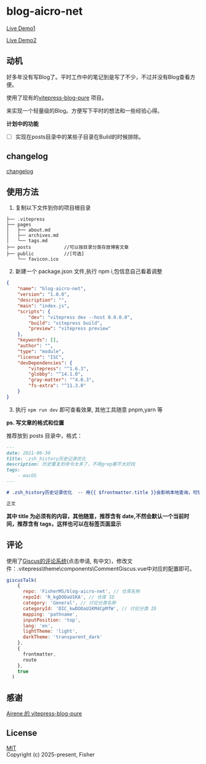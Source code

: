 # blog-aicro-net

[Live Demo1](https://blog.aicro.net)

[Live Demo2](https://blog.abcdeep.net)



## 动机

好多年没有写Blog了。平时工作中的笔记到是写了不少，不过并没有Blog查看方便。

使用了现有的[vitepress-blog-pure](https://github.com/airene/vitepress-blog-pure) 项目。

来实现一个轻量级的Blog。方便写下平时的想法和一些经验心得。



**计划中的功能**
-   [ ] 实现在posts目录中的某些子目录在Build的时候排除。



## changelog
[changelog](./changelog.md)


## 使用方法

1. 复制以下文件到你的项目根目录

```
├── .vitepress
├── pages
│   ├── about.md
│   ├── archives.md
│   └── tags.md
├── posts            //可以按目录分类存放博客文章
├── public           //[可选]
    └── favicon.ico
```


2. 新建一个 package.json 文件,执行 npm i,包信息自己看着调整

```json
{
    "name": "blog-aicro-net",
    "version": "1.0.0",
    "description": "",
    "main": "index.js",
    "scripts": {
        "dev": "vitepress dev --host 0.0.0.0",
        "build": "vitepress build",
        "preview": "vitepress preview"
    },
    "keywords": [],
    "author": "",
    "type": "module",
    "license": "ISC",
    "devDependencies": {
        "vitepress": "^1.6.3",
        "globby": "^14.1.0",
        "gray-matter": "^4.0.3",
        "fs-extra": "^11.3.0"
    }
}
```

3. 执行 `npm run dev` 即可查看效果, 其他工具随意 pnpm,yarn 等

**ps. 写文章的格式和位置**  

推荐放到 posts 目录中，格式：

```markdown
---
date: 2021-06-30
title: .zsh_history历史记录优化
description: 历史重复的命令太多了，不用grep都不太好找
tags:
    - macOS
---

# .zsh_history历史记录优化  -- 用{{ $frontmatter.title }}会影响本地查询，可惜

正文

```



**其中 title 为必须有的内容，其他随意，推荐含有 date,不然会默认一个当前时间，推荐含有 tags，这样也可以在标签页面显示**

## 评论

使用了[Giscus的评论系统](https://giscus.app/)(点击申请, 有中文)，修改文件：\.vitepress\theme\components\CommentGiscus.vue中对应的配置即可。

```js
giscusTalk(
    {
      repo: 'FisherMS/blog-aicro-net', // 仓库名称
      repoId: 'R_kgDOOaU1KA', // 仓库 ID
      category: 'General', // 讨论分类名称
      categoryId: 'DIC_kwDOOaU1KM4CpMfW', // 讨论分类 ID
      mapping: 'pathname',
      inputPosition: 'top',
      lang: 'en',
      lightTheme: 'light',
      darkTheme: 'transparent_dark'
    },
    {
      frontmatter,
      route
    },
    true
  )
```

## 感谢

[Airene 的 vitepress-blog-pure](https://github.com/airene/vitepress-blog-pure)


## License

[MIT](https://opensource.org/licenses/MIT)  
Copyright (c) 2025-present, Fisher

